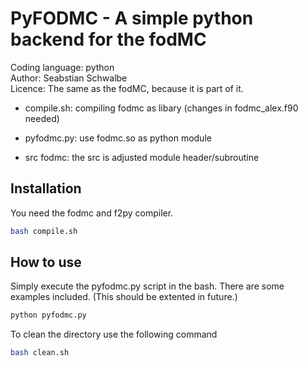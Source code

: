 # PyFODMC - A simple python backend for the fodMC 
Coding language: python  
Author: Seabstian Schwalbe  
Licence: The same as the fodMC, because it is part of it. 

* compile.sh:   compiling fodmc as libary (changes in fodmc_alex.f90 needed)
                
* pyfodmc.py:  use fodmc.so as python module 
* src fodmc:    the src is adjusted module header/subroutine 

## Installation 
You need the fodmc and f2py compiler. 
```bash 
bash compile.sh
```

## How to use 
Simply execute the pyfodmc.py script in the bash. There are some examples 
included. (This should be extented in future.) 

```bash 
python pyfodmc.py
```

To clean the directory use the following command 
```bash
bash clean.sh 
```
